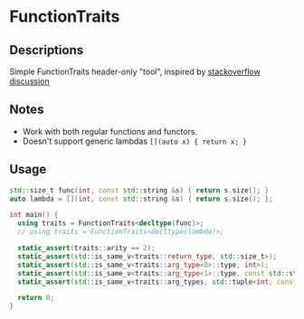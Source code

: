 # FunctionTraits

## Descriptions

Simple FunctionTraits header-only "tool", inspired by [stackoverflow discussion](https://stackoverflow.com/questions/7943525/is-it-possible-to-figure-out-the-parameter-type-and-return-type-of-a-lambda)

## Notes

* Work with both regular functions and functors.
* Doesn't support generic lambdas `[](auto x) { return x; }`

## Usage

```cpp
std::size_t func(int, const std::string &s) { return s.size(); }
auto lambda = [](int, const std::string &s) { return s.size(); };

int main() {
  using traits = FunctionTraits<decltype(func)>;
  // using traits = FunctionTraits<decltype(lambda)>;

  static_assert(traits::arity == 2);
  static_assert(std::is_same_v<traits::return_type, std::size_t>);
  static_assert(std::is_same_v<traits::arg_type<0>::type, int>);
  static_assert(std::is_same_v<traits::arg_type<1>::type, const std::string &>);
  static_assert(std::is_same_v<traits::arg_types, std::tuple<int, const std::string &>>);

  return 0;
}
```

